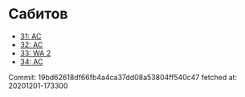 # Сабитов
- [31: AC](31.md)
- [32: AC](32.md)
- [33: WA 2](33.md)
- [34: AC](34.md)

Commit: 19bd62618df66fb4a4ca37dd08a53804ff540c47
 fetched at: 20201201-173300
